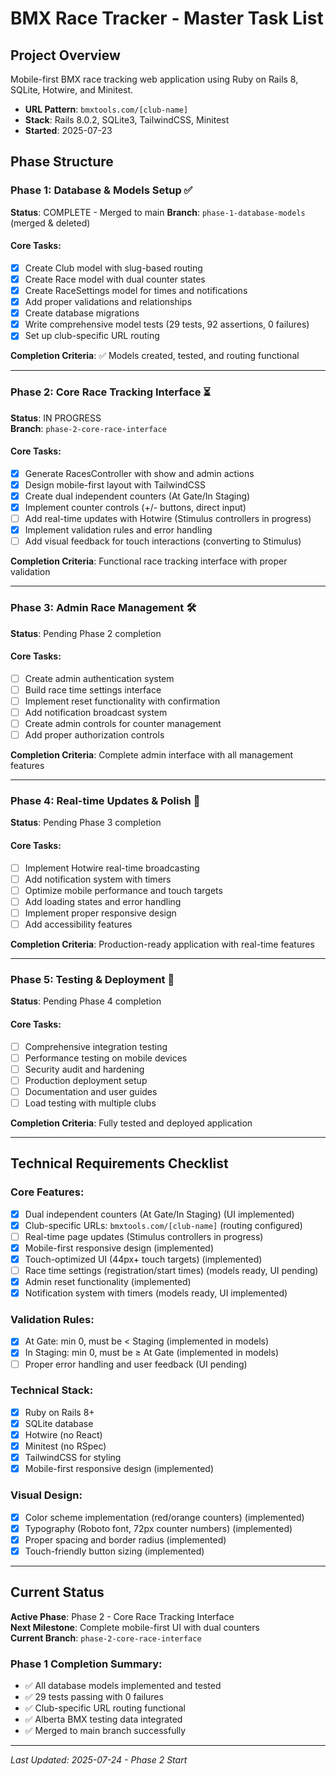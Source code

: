 # BMX Race Tracker - Master Task List

## Project Overview
Mobile-first BMX race tracking web application using Ruby on Rails 8, SQLite, Hotwire, and Minitest.
- **URL Pattern**: `bmxtools.com/[club-name]`
- **Stack**: Rails 8.0.2, SQLite3, TailwindCSS, Minitest
- **Started**: 2025-07-23

## Phase Structure

### Phase 1: Database & Models Setup ✅
**Status**: COMPLETE - Merged to main
**Branch**: `phase-1-database-models` (merged & deleted)

#### Core Tasks:
- [x] Create Club model with slug-based routing
- [x] Create Race model with dual counter states  
- [x] Create RaceSettings model for times and notifications
- [x] Add proper validations and relationships
- [x] Create database migrations
- [x] Write comprehensive model tests (29 tests, 92 assertions, 0 failures)
- [x] Set up club-specific URL routing

**Completion Criteria**: ✅ Models created, tested, and routing functional

---

### Phase 2: Core Race Tracking Interface ⏳
**Status**: IN PROGRESS  
**Branch**: `phase-2-core-race-interface`

#### Core Tasks:
- [x] Generate RacesController with show and admin actions
- [x] Design mobile-first layout with TailwindCSS
- [x] Create dual independent counters (At Gate/In Staging)
- [x] Implement counter controls (+/- buttons, direct input)
- [ ] Add real-time updates with Hotwire (Stimulus controllers in progress)
- [x] Implement validation rules and error handling
- [ ] Add visual feedback for touch interactions (converting to Stimulus)

**Completion Criteria**: Functional race tracking interface with proper validation

---

### Phase 3: Admin Race Management 🛠️
**Status**: Pending Phase 2 completion

#### Core Tasks:
- [ ] Create admin authentication system
- [ ] Build race time settings interface
- [ ] Implement reset functionality with confirmation
- [ ] Add notification broadcast system
- [ ] Create admin controls for counter management
- [ ] Add proper authorization controls

**Completion Criteria**: Complete admin interface with all management features

---

### Phase 4: Real-time Updates & Polish 🚀
**Status**: Pending Phase 3 completion

#### Core Tasks:
- [ ] Implement Hotwire real-time broadcasting
- [ ] Add notification system with timers
- [ ] Optimize mobile performance and touch targets
- [ ] Add loading states and error handling
- [ ] Implement proper responsive design
- [ ] Add accessibility features

**Completion Criteria**: Production-ready application with real-time features

---

### Phase 5: Testing & Deployment 🧪
**Status**: Pending Phase 4 completion

#### Core Tasks:
- [ ] Comprehensive integration testing
- [ ] Performance testing on mobile devices
- [ ] Security audit and hardening
- [ ] Production deployment setup
- [ ] Documentation and user guides
- [ ] Load testing with multiple clubs

**Completion Criteria**: Fully tested and deployed application

---

## Technical Requirements Checklist

### Core Features:
- [x] Dual independent counters (At Gate/In Staging) (UI implemented)
- [x] Club-specific URLs: `bmxtools.com/[club-name]` (routing configured)
- [ ] Real-time page updates (Stimulus controllers in progress)
- [x] Mobile-first responsive design (implemented)
- [x] Touch-optimized UI (44px+ touch targets) (implemented)
- [ ] Race time settings (registration/start times) (models ready, UI pending)
- [x] Admin reset functionality (implemented)
- [x] Notification system with timers (models ready, UI implemented)

### Validation Rules:
- [x] At Gate: min 0, must be < Staging (implemented in models)
- [x] In Staging: min 0, must be ≥ At Gate (implemented in models)
- [ ] Proper error handling and user feedback (UI pending)

### Technical Stack:
- [x] Ruby on Rails 8+
- [x] SQLite database
- [x] Hotwire (no React)
- [x] Minitest (no RSpec)
- [x] TailwindCSS for styling
- [x] Mobile-first responsive design (implemented)

### Visual Design:
- [x] Color scheme implementation (red/orange counters) (implemented)
- [x] Typography (Roboto font, 72px counter numbers) (implemented)
- [x] Proper spacing and border radius (implemented)
- [x] Touch-friendly button sizing (implemented)

---

## Current Status
**Active Phase**: Phase 2 - Core Race Tracking Interface  
**Next Milestone**: Complete mobile-first UI with dual counters  
**Current Branch**: `phase-2-core-race-interface`

### Phase 1 Completion Summary:
- ✅ All database models implemented and tested
- ✅ 29 tests passing with 0 failures  
- ✅ Club-specific URL routing functional
- ✅ Alberta BMX testing data integrated
- ✅ Merged to main branch successfully

---

*Last Updated: 2025-07-24 - Phase 2 Start*